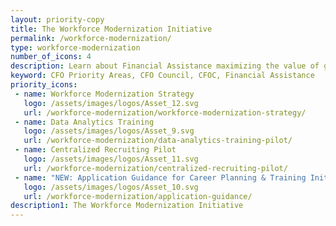 ```yaml
---
layout: priority-copy
title: The Workforce Modernization Initiative
permalink: /workforce-modernization/
type: workforce-modernization
number_of_icons: 4
description: Learn about Financial Assistance maximizing the value of grant funding.
keyword: CFO Priority Areas, CFO Council, CFOC, Financial Assistance
priority_icons: 
 - name: Workforce Modernization Strategy
   logo: /assets/images/logos/Asset_12.svg
   url: /workforce-modernization/workforce-modernization-strategy/
 - name: Data Analytics Training
   logo: /assets/images/logos/Asset_9.svg
   url: /workforce-modernization/data-analytics-training-pilot/
 - name: Centralized Recruiting Pilot
   logo: /assets/images/logos/Asset_11.svg
   url: /workforce-modernization/centralized-recruiting-pilot/
 - name: "NEW: Application Guidance for Career Planning & Training Initiative"
   logo: /assets/images/logos/Asset_10.svg
   url: /workforce-modernization/application-guidance/  
description1: The Workforce Modernization Initiative
---
```




